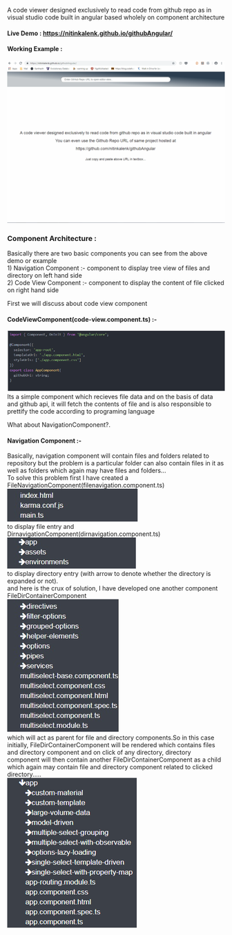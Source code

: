 A code viewer designed exclusively to read code from github repo as in visual studio code built in angular based wholely on component architecture

#### Live Demo : https://nitinkalenk.github.io/githubAngular/

#### Working Example : 

![](working.gif)

### Component Architecture :  
Basically there are two basic components you can see from the above demo or example  
        1) Navigation Component :- component to display tree view of files and directory on left hand side  
        2) Code View Component :- component to display the content of file clicked on right hand side  
  
First we will discuss about code view component
#### CodeViewComponent(code-view.component.ts) :-
![](images/code-view-component.jpg)  Its a simple component which recieves file data and on the basis of data and github api, it will fetch the contents of file and is also responsible to prettify the code according to programing language  
  
What about NavigationComponent?.  
#### Navigation Component :-  
Basically, navigation component will contain files and folders related to repository but the problem is a particular folder can also contain files in it as well as folders which again may have files and folders...  
        To solve this problem first I have created a   FileNavigationComponent(filenavigation.component.ts)  
        ![](images/file-view-component.jpg)  
        to display file entry and  
        DirnavigationComponent(dirnavigation.component.ts)  
        ![](images/dir-component.jpg)  
        to display directory entry (with arrow to denote whether the directory is expanded or not).  
        and here is the crux of solution, I have developed one another component FileDirContainerComponent  
        ![](images/container-component.jpg)  
        which will act as parent for file and directory components.So in this case initially, FileDirContainerComponent will be rendered which contains files and directory component and on click of any directory, directory component will then contain another FileDirContainerComponent as a child which again may contain file and directory component related to clicked directory.....  
        ![](images/nested-component.png)  
